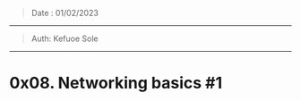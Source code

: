 > Date : 01/02/2023
--------------------------
> Auth: Kefuoe Sole
--------------------------
# 0x08. Networking basics #1